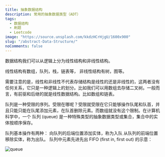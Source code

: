 ```yaml
---
title: 抽象数据结构
description: 常用的抽象数据类型（ADT）
tags:
  - 数据结构
  - 刷题
  - Leetcode
image: "https://source.unsplash.com/kkdzHCrHjgU/1600x900"
slug: "/abstract-Data-Structure/"
noComments: false
---
```



数据结构我们可以从逻辑上分为线性结构和非线性结构。

线性结构有数组，队列，栈，链表等， 
非线性结构有树，图等。

需要注意的是，线性和非线性不代表存储结构是线性的还是非线性的，这两者没有任何关系，它只是一种逻辑上的划分。比如我们可以用数组去存储二叉树。一般而言，有前驱和后继的就是线性数据结构。比如数组和链表。

队列是一种受限的序列。受限在哪呢？受限就受限在它只能够操作队尾和队首，并且只能只能在队尾添加元素，在队首删除元素。而数组就没有这个限制。在计算机科学中，一个 队列 (queue) 是一种特殊类型的抽象数据类型或集合，集合中的实体按顺序保存。

队列基本操作有两种：
向队列的后端位置添加实体，称为入队
从队列的前端位置移除实体，称为出队。
队列中元素先进先出 FIFO (first in, first out) 的示意：

![queue](https://camo.githubusercontent.com/a98486bae83b4a5c7efcc361d1b1440d471c4d0f874b014aab59a7374b0fddf9/68747470733a2f2f75706c6f61642e77696b696d656469612e6f72672f77696b6970656469612f636f6d6d6f6e732f352f35322f446174615f51756575652e737667)